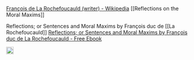 
[François de La Rochefoucauld (writer) - Wikipedia](https://en.wikipedia.org/wiki/François_de_La_Rochefoucauld_(writer))
[[Reflections on the Moral Maxims]]

Reflections; or Sentences and Moral Maxims by François duc de [[La Rochefoucauld]]
[Reflections; or Sentences and Moral Maxims by François duc de La Rochefoucauld - Free Ebook](https://www.gutenberg.org/ebooks/9105)

<img src='https://scrapbox.io/api/pages/nishio/en/icon' alt='en.icon' height="19.5"/>
